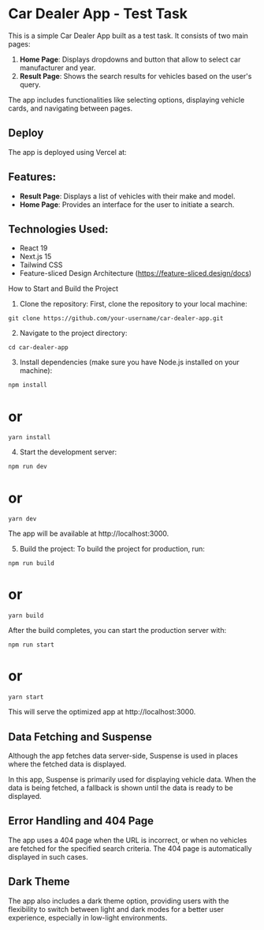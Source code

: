 # Car Dealer App - Test Task

This is a simple Car Dealer App built as a test task. It consists of two main
pages:

1. **Home Page**: Displays dropdowns and button that allow to select car
   manufacturer and year.
2. **Result Page**: Shows the search results for vehicles based on the user's
   query.

The app includes functionalities like selecting options, displaying vehicle
cards, and navigating between pages.

## Deploy

The app is deployed using Vercel at:

## Features:

- **Result Page**: Displays a list of vehicles with their make and model.
- **Home Page**: Provides an interface for the user to initiate a search.

## Technologies Used:

- React 19
- Next.js 15
- Tailwind CSS
- Feature-sliced Design Architecture (https://feature-sliced.design/docs)

How to Start and Build the Project

1. Clone the repository: First, clone the repository to your local machine:

`git clone https://github.com/your-username/car-dealer-app.git`

2. Navigate to the project directory:

`cd car-dealer-app`

3. Install dependencies (make sure you have Node.js installed on your machine):

`npm install`

# or

`yarn install`

4. Start the development server:

`npm run dev`

# or

`yarn dev`

The app will be available at http://localhost:3000.

5. Build the project: To build the project for production, run:

`npm run build`

# or

`yarn build`

After the build completes, you can start the production server with:

`npm run start`

# or

`yarn start`

This will serve the optimized app at http://localhost:3000.

## Data Fetching and Suspense

Although the app fetches data server-side, Suspense is used in places where the
fetched data is displayed.

In this app, Suspense is primarily used for displaying vehicle data. When the
data is being fetched, a fallback is shown until the data is ready to be
displayed.

## Error Handling and 404 Page

The app uses a 404 page when the URL is incorrect, or when no vehicles are
fetched for the specified search criteria. The 404 page is automatically
displayed in such cases.

## Dark Theme

The app also includes a dark theme option, providing users with the flexibility
to switch between light and dark modes for a better user experience, especially
in low-light environments.
